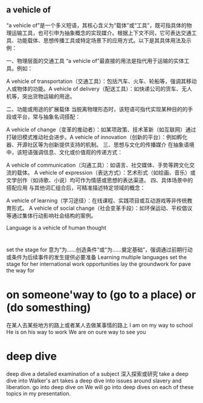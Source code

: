 ## a vehicle of
“a vehicle of”是一个多义短语，其核心含义为“载体”或“工具”，既可指具体的物理运输工具，也可引申为抽象概念的实现媒介。根据上下文不同，它可表达交通工具、功能载体、思想传播工具或特定场景下的应用方式。以下是其具体用法及示例：

一、物理层面的交通工具
“a vehicle of”最直接的用法是指代用于运输的实体工具。例如：

​A vehicle of transportation​（交通工具）：包括汽车、火车、轮船等，强调其移动人或物体的功能。
​A vehicle of delivery​（配送工具）：如快递公司的货车、无人机等，突出货物运输的用途。

二、功能或用途的扩展载体
当脱离物理形态时，该短语可指代实现某种目的的手段或平台，常与抽象名词搭配：

​A vehicle of change​（变革的推动者）：如某项政策、技术革新（如互联网）通过打破旧模式推动社会进步。
​A vehicle of innovation​（创新的平台）：例如孵化器、开源社区等为创新提供支持的机制。
三、思想与文化的传播媒介
在抽象语境中，该短语强调信息、文化或价值观的传递方式：

​A vehicle of communication​（沟通工具）：如语言、社交媒体、手势等跨文化交流的载体。
​A vehicle of expression​（表达方式）：艺术形式（如绘画、音乐）或文学创作（如诗歌、小说）均可作为情感或思想的表达渠道。
四、具体场景中的搭配应用
与其他词汇组合后，可精准描述特定领域的概念：

​A vehicle of learning​（学习途径）：在线课程、实践项目或互动游戏等非传统教育形式。
​A vehicle of social change​（社会变革手段）：如环保运动、平权倡议等通过集体行动影响社会结构的案例。

Language is a vehicle of human thought

# 
set the stage for
意为“为……创造条件”或“为……奠定基础”，强调通过前期行动或条件为后续事件的发生提供必要准备
Learning multiple languages ​set the stage for​ her international work opportunities
lay the groundwork for
pave the way for


# on someone'way to (go to a place) or (do somesthing)
在某人去某些地方的路上或者某人去做某事情的路上
I am on my way to school
He is on his way to work
We are on oure way to see you 

# deep dive
deep dive
a detailed examination of a subject
深入探索或研究
take a deep dive into
Walker's art takes a deep dive into issues around slavery and liberation.
go into deep dive on
We will go into deep dives on each of these topics in my presentation.
